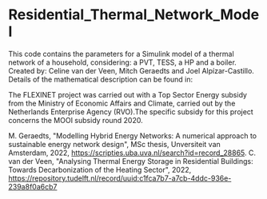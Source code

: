 # Residential_Thermal_Network_Model
  This code contains the parameters for a Simulink model of a thermal network of a household, considering: a PVT, TESS, a HP and a boiler. Created by: Celine van der Veen, Mitch Geraedts and Joel Alpízar-Castillo. Details of the mathematical description can be found in:
  

The FLEXINET project was carried out with a Top Sector Energy subsidy from the Ministry of Economic Affairs and Climate, carried out by the Netherlands Enterprise Agency (RVO).The specific subsidy for this project concerns the MOOI subsidy round 2020.

M. Geraedts, "Modelling Hybrid Energy Networks: A numerical approach to sustainable energy network design", MSc thesis, Unversiteit van Amsterdam, 2022, https://scripties.uba.uva.nl/search?id=record_28865.
C. van der Veen, "Analysing Thermal Energy Storage in Residential Buildings: Towards Decarbonization of the Heating Sector", 2022, https://repository.tudelft.nl/record/uuid:c1fca7b7-a7cb-4ddc-936e-239a8f0a6cb7
